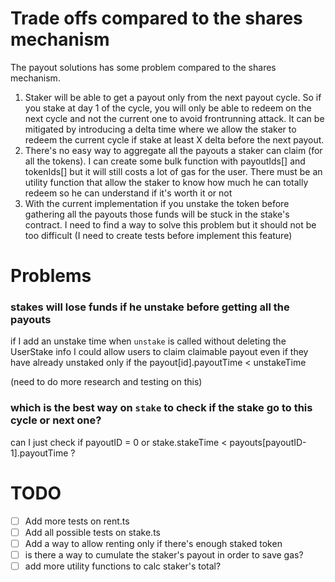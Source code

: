 # Trade offs compared to the shares mechanism

The payout solutions has some problem compared to the shares mechanism.

1. Staker will be able to get a payout only from the next payout cycle. So if you stake at day 1 of the cycle, you will only be able to redeem on the next cycle and not the current one to avoid frontrunning attack. It can be mitigated by introducing a delta time where we allow the staker to redeem the current cycle if stake at least X delta before the next payout.
2. There's no easy way to aggregate all the payouts a staker can claim (for all the tokens). I can create some bulk function with payoutIds[] and tokenIds[] but it will still costs a lot of gas for the user. There must be an utility function that allow the staker to know how much he can totally redeem so he can understand if it's worth it or not
3. With the current implementation if you unstake the token before gathering all the payouts those funds will be stuck in the stake's contract. I need to find a way to solve this problem but it should not be too difficult (I need to create tests before implement this feature)

# Problems

### stakes will lose funds if he unstake before getting all the payouts

if I add an unstake time when `unstake` is called without deleting the UserStake info I could allow users to claim
claimable payout even if they have already unstaked only if the payout[id].payoutTime < unstakeTime

(need to do more research and testing on this)

### which is the best way on `stake` to check if the stake go to this cycle or next one?

can I just check if payoutID = 0 or stake.stakeTime < payouts[payoutID-1].payoutTime ?

# TODO

- [ ] Add more tests on rent.ts
- [ ] Add all possible tests on stake.ts
- [ ] Add a way to allow renting only if there's enough staked token
- [ ] is there a way to cumulate the staker's payout in order to save gas?
- [ ] add more utility functions to calc staker's total?
